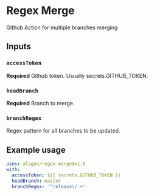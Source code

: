 # Regex Merge

Github Action for multiple branches merging

## Inputs

### `accessToken`

**Required** Github token. Usually secrets.GITHUB_TOKEN.

### `headBranch`

**Required** Branch to merge.

### `branchRegex`

Regex pattern for all branches to be updated.

## Example usage

```yaml
uses: alagos/regex-merge@v1.0
with:
  accessToken: ${{ secrets.GITHUB_TOKEN }}
  headBranch: master
  branchRegex: '^release\/.+'
```